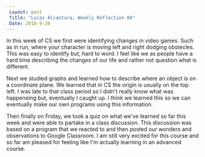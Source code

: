```yaml
---
 Layout: post
 Title: "Lucas Alcantara, Weekly Reflection 06" 
 Date: 2018-9-28
---
```


In this week of CS we first were identifying changes in video games. Such as in run, where your character is moving left and right dodging obstecles. This was easy to identify but, hard to word. I feel like we as people have a hard time describing the changes of our life and rather not question what is different.

Next we studied graphs and learned how to describe where an object is on a coordinate plane. We learned that in CS the origin is usually on the top left. I was late to that class period so I didn't really know what was happeneing but, eventually I caught up. I think we learned this so we can eventually make our own programs using this information.

Then finally on Friday, we took a quiz on what we've learned so far this week and were able to partake in a class discussion. This discussion was based on a program that we reacted to and then posted our wonders and observations to Google Classroom. I am still very excited for this course and so far am pleased for feeling like I'm actually learning in an advanced course.
